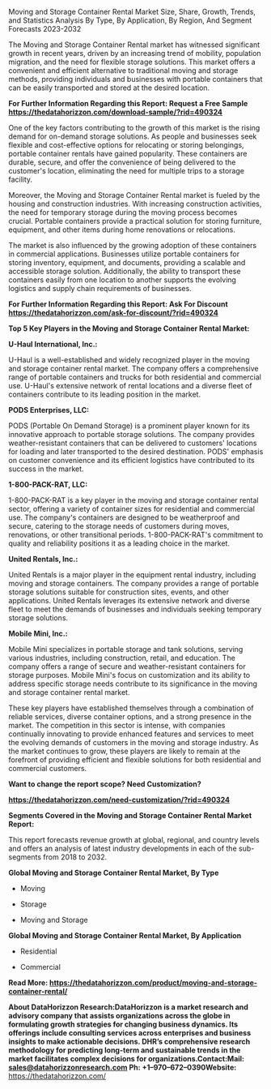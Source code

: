 Moving and Storage Container Rental Market Size, Share, Growth, Trends,
and Statistics Analysis By Type, By Application, By Region, And Segment
Forecasts 2023-2032

The Moving and Storage Container Rental market has witnessed significant
growth in recent years, driven by an increasing trend of mobility,
population migration, and the need for flexible storage solutions. This
market offers a convenient and efficient alternative to traditional
moving and storage methods, providing individuals and businesses with
portable containers that can be easily transported and stored at the
desired location.

**For Further Information Regarding this Report: Request a Free Sample
<https://thedatahorizzon.com/download-sample/?rid=490324>**

One of the key factors contributing to the growth of this market is the
rising demand for on-demand storage solutions. As people and businesses
seek flexible and cost-effective options for relocating or storing
belongings, portable container rentals have gained popularity. These
containers are durable, secure, and offer the convenience of being
delivered to the customer's location, eliminating the need for multiple
trips to a storage facility.

Moreover, the Moving and Storage Container Rental market is fueled by
the housing and construction industries. With increasing construction
activities, the need for temporary storage during the moving process
becomes crucial. Portable containers provide a practical solution for
storing furniture, equipment, and other items during home renovations or
relocations.

The market is also influenced by the growing adoption of these
containers in commercial applications. Businesses utilize portable
containers for storing inventory, equipment, and documents, providing a
scalable and accessible storage solution. Additionally, the ability to
transport these containers easily from one location to another supports
the evolving logistics and supply chain requirements of businesses.

**For Further Information Regarding this Report: Ask For Discount
<https://thedatahorizzon.com/ask-for-discount/?rid=490324>**

**Top 5 Key Players in the Moving and Storage Container Rental Market:**

**U-Haul International, Inc.:**

U-Haul is a well-established and widely recognized player in the moving
and storage container rental market. The company offers a comprehensive
range of portable containers and trucks for both residential and
commercial use. U-Haul's extensive network of rental locations and a
diverse fleet of containers contribute to its leading position in the
market.

**PODS Enterprises, LLC:**

PODS (Portable On Demand Storage) is a prominent player known for its
innovative approach to portable storage solutions. The company provides
weather-resistant containers that can be delivered to customers'
locations for loading and later transported to the desired destination.
PODS' emphasis on customer convenience and its efficient logistics have
contributed to its success in the market.

**1-800-PACK-RAT, LLC:**

1-800-PACK-RAT is a key player in the moving and storage container
rental sector, offering a variety of container sizes for residential and
commercial use. The company's containers are designed to be weatherproof
and secure, catering to the storage needs of customers during moves,
renovations, or other transitional periods. 1-800-PACK-RAT's commitment
to quality and reliability positions it as a leading choice in the
market.

**United Rentals, Inc.:**

United Rentals is a major player in the equipment rental industry,
including moving and storage containers. The company provides a range of
portable storage solutions suitable for construction sites, events, and
other applications. United Rentals leverages its extensive network and
diverse fleet to meet the demands of businesses and individuals seeking
temporary storage solutions.

**Mobile Mini, Inc.:**

Mobile Mini specializes in portable storage and tank solutions, serving
various industries, including construction, retail, and education. The
company offers a range of secure and weather-resistant containers for
storage purposes. Mobile Mini's focus on customization and its ability
to address specific storage needs contribute to its significance in the
moving and storage container rental market.

These key players have established themselves through a combination of
reliable services, diverse container options, and a strong presence in
the market. The competition in this sector is intense, with companies
continually innovating to provide enhanced features and services to meet
the evolving demands of customers in the moving and storage industry. As
the market continues to grow, these players are likely to remain at the
forefront of providing efficient and flexible solutions for both
residential and commercial customers.

**Want to change the report scope? Need Customization?**

**<https://thedatahorizzon.com/need-customization/?rid=490324>**

**Segments Covered in the Moving and Storage Container Rental Market
Report:**

This report forecasts revenue growth at global, regional, and country
levels and offers an analysis of latest industry developments in each of
the sub-segments from 2018 to 2032.

**Global Moving and Storage Container Rental Market, By Type**

-   Moving

-   Storage

-   Moving and Storage

**Global Moving and Storage Container Rental Market, By Application**

-   Residential

-   Commercial

**Read More:
<https://thedatahorizzon.com/product/moving-and-storage-container-rental/>**

**About DataHorizzon Research:**DataHorizzon is a market research and
advisory company that assists organizations across the globe in
formulating growth strategies for changing business dynamics. Its
offerings include consulting services across enterprises and business
insights to make actionable decisions. DHR’s comprehensive research
methodology for predicting long-term and sustainable trends in the
market facilitates complex decisions for organizations.**Contact:Mail:**
<sales@datahorizzonresearch.com> **Ph:** +1–970–672–0390**Website:**
<https://thedatahorizzon.com/>
